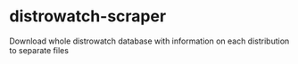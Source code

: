 # distrowatch-scraper
Download whole distrowatch database with information on each distribution to separate files
